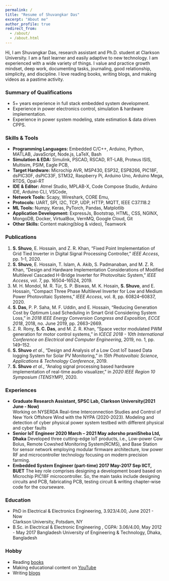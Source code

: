 ```yaml
---
permalink: /
title: "Resume of Shuvangkar Das"
excerpt: "About me"
author_profile: true
redirect_from: 
  - /about/
  - /about.html
---
```


Hi, I am Shuvangkar Das, research assistant and Ph.D. student at Clarkson University. I am a fast learner and easily adaptive to new technology. I am experienced with a wide variety of things. I value and practice growth mindset, deep work, documenting tasks, journaling, good relationship, simplicity, and discipline. I love reading books, writing blogs, and making videos  as a pastime activity.

### Summary of Qualifications
- 5+ years experience in full stack embedded system development.
- Experience in power electronics control, simulation & hardware implementation.
- Experience in power system modeling, state estimation & data driven CPPS.

### Skills & Tools
- **Programming Languages:** Embedded C/C++, Arduino, Python, MATLAB, JavaScript, Node.js, LaTeX, Bash
- **Simulation & EDA:** Simulink, PSCAD, RSCAD, RT-LAB, Proteus ISIS, Multisim, PSIM, Eagle PCB, 
- **Target Hardware:** Microchip AVR, MSP430, ESP32, ESP8266, PIC18F, dsPIC30F, dsPIC33F, STM32, Raspberry Pi, Arduino Uno, Arduino Mega, RTDS, Opal-RT
- **IDE & Editor:** Atmel Studio, MPLAB-X, Code Compose Studio, Arduino IDE, Arduino CLI, VSCode, 
- **Network Tools:**  Scapy, Wireshark, CORE Emu, 
- **Protocols:** UART, SPI, I2C, TCP, UDP, HTTP, MQTT, IEEE C37.118.2
- **ML Tools:**  Numpy, Keras, PyTorch, Pandas, Matplotlib
- **Application Development:** ExpressJs, Bootstrap, HTML, CSS, NGINX, MongoDB, Docker, VirtualBox, VernMQ, Google Cloud, Git
- **Other Skills:** Content making(blog & video), Teamwork

### Publications
1. **S. Shuvo**, E. Hossain, and Z. R. Khan, “Fixed Point Implementation of Grid Tied Inverter in Digital Signal Processing Controller,” _IEEE Access_, pp. 1–1, 2020.
2. **S. Shuvo**, E. Hossain, T. Islam, A. Akib, S. Padmanaban, and M. Z. R. Khan, “Design and Hardware Implementation Considerations of Modified Multilevel Cascaded H-Bridge Inverter for Photovoltaic System,” _IEEE Access_, vol. 7, pp. 16504–16524, 2019.
3. M. H. Mondol, M. R. Tür, S. P. Biswas, M. K. Hosain, **S. Shuvo**, and E. Hossain, “Compact Three Phase Multilevel Inverter for Low and Medium Power Photovoltaic Systems,” _IEEE Access_, vol. 8, pp. 60824–60837, 2020.
4. **S. Das**, P. P. Saha, M. F. Uddin, and E. Hossain, “Reducing Generation Cost by Optimum Load Scheduling in Smart Grid Considering System Loss,” in _2018 IEEE Energy Conversion Congress and Exposition, ECCE 2018_, 2018, no. June 2019, pp. 2663–2669.
5. Z. R. Rony, **S. C. Das**, and M. Z. R. Khan, “Space vector modulated PWM generation for motor control systems,” in _ICECE 2018 - 10th International Conference on Electrical and Computer Engineering_, 2019, no. 1, pp. 149–152.
6. **S. Shuvo** _et al._, “Design and Analysis of a Low Cost IoT based Data logging System for Solar PV Monitoring,” in _15th Photovoltaic Science, Applications & Technology Conference_, 2019.
7. **S. Shuvo** _et al._, “Analog signal processing based hardware implementation of real-time audio visualizer,” in _2020 IEEE Region 10 Symposium (TENSYMP)_, 2020.

### Experiences
- **Graduate Research Assistant, SPSC Lab, Clarkson University(2021 June - Now)**  
Working on NYSERDA Real-time Interconnection Studies and Control of New York Offshore Wind with the NYPA (2020-2023). Modeling and detection of cyber physical power system testbed with different physical and cyber faults
- **Senior IoT Engineer 2020 March – 2021 May adorsho praniSheba Ltd, Dhaka**
Developed three cutting-edge IoT products, i.e.,  Low-power Cow Bolus, Remote Cowshed Monitoring System(RCMS), and Base Station for sensor network employing modular firmware architecture, low power RF and microcontroller technology focusing on modern precision farming. 
- **Embedded System Engineer (part-time) 2017 May-2017 Sep IICT, BUET**
The key role comprises designing a development board based on Microchip PIC18F microcontroller. So, the main tasks include designing circuits and PCB, fabricating PCB, testing circuit & writing chapter-wise code for the courseware.

### Education
- PhD in Electrical & Electronics Engineering, 3.923/4.00, June 2021 - Now  
  Clarkson University, Potsdam, NY
- B.Sc. in Electrical & Electronic Engineering , CGPA: 3.06/4.00,  May 2012 - May 2017 
  Bangladesh University of Engineering & Technology, Dhaka, Bangladesh
  
### Hobby
- Reading [books](https://www.goodreads.com/user/show/149487066-shuvangkar-das)
- Making educational content on [YouTube](https://www.youtube.com/ShuvangkarDas)
- Writing [blogs](https://blog.shuvangkardas.com/)
